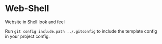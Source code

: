 # Web-Shell

Website in Shell look and feel

Run `git config include.path ../.gitconfig` to include the template config in your project config.

